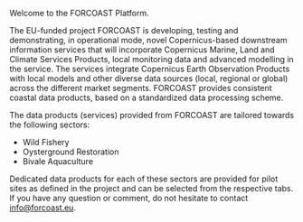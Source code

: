 Welcome to the FORCOAST Platform.

The EU-funded project FORCOAST is developing, testing and demonstrating, in operational mode, novel Copernicus-based downstream information services that will incorporate Copernicus Marine, Land and Climate Services Products, local monitoring data and advanced modelling in the service. The services integrate Copernicus Earth Observation Products with local models and other diverse data sources (local, regional or global) across the different market segments. FORCOAST provides consistent coastal data products, based on a standardized data processing scheme.

The data products (services) provided from FORCOAST are tailored towards the following sectors: 

* Wild Fishery
* Oysterground Restoration
* Bivale Aquaculture

Dedicated data products for each of these sectors are provided for pilot sites as defined in the project and can be selected from the respective tabs.
If you have any question or comment, do not hesitate to contact info@forcoast.eu.